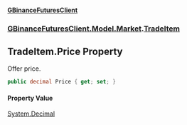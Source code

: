 #### [GBinanceFuturesClient](./index.md 'index')
### [GBinanceFuturesClient.Model.Market](./GBinanceFuturesClient-Model-Market.md 'GBinanceFuturesClient.Model.Market').[TradeItem](./GBinanceFuturesClient-Model-Market-TradeItem.md 'GBinanceFuturesClient.Model.Market.TradeItem')
## TradeItem.Price Property
Offer price.  
```csharp
public decimal Price { get; set; }
```
#### Property Value
[System.Decimal](https://docs.microsoft.com/en-us/dotnet/api/System.Decimal 'System.Decimal')  
